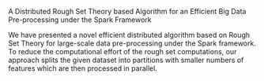 A Distributed Rough Set Theory based Algorithm for an Efficient Big Data Pre-processing under the Spark Framework

We have presented a novel efficient distributed algorithm based on Rough Set Theory for large-scale data pre-processing under the Spark framework. To reduce the computational effort of the rough set computations, our approach splits the given dataset into partitions with smaller numbers of features which are then processed in parallel.
